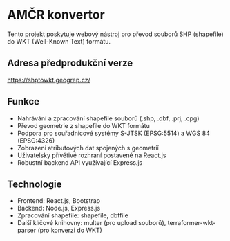 # AMČR konvertor

Tento projekt poskytuje webový nástroj pro převod souborů SHP (shapefile) do WKT (Well-Known Text) formátu.

## Adresa předprodukční verze

https://shptowkt.geogrep.cz/

## Funkce

* Nahrávání a zpracování shapefile souborů (.shp, .dbf, .prj, .cpg)
* Převod geometrie z shapefile do WKT formátu
* Podpora pro souřadnicové systémy S-JTSK (EPSG:5514) a WGS 84 (EPSG:4326)
* Zobrazení atributových dat spojených s geometrií
* Uživatelsky přívětivé rozhraní postavené na React.js
* Robustní backend API využívající Express.js

## Technologie

* Frontend: React.js, Bootstrap
* Backend: Node.js, Express.js
* Zpracování shapefile: shapefile, dbffile
* Další klíčové knihovny: multer (pro upload souborů), terraformer-wkt-parser (pro konverzi do WKT)
 
